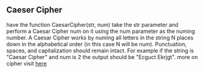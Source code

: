## Caeser Cipher

have the function CaesarCipher(str, num) take the str parameter and perform a Caesar Cipher num on it using the num
parameter as the numing number. A Caesar Cipher works by numing all letters in the string N places down in the
alphabetical order (in this case N will be num). Punctuation, spaces, and capitalization should remain intact. For
example if the string is "Caesar Cipher" and num is 2 the output should be "Ecguct Ekrjgt". more on cipher
visit [here](http://practicalcryptography.com/ciphers/caesar-cipher/)
